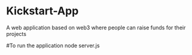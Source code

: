 # Kickstart-App
A web application based on web3 where people can raise funds for their projects


#To run the application
node server.js
